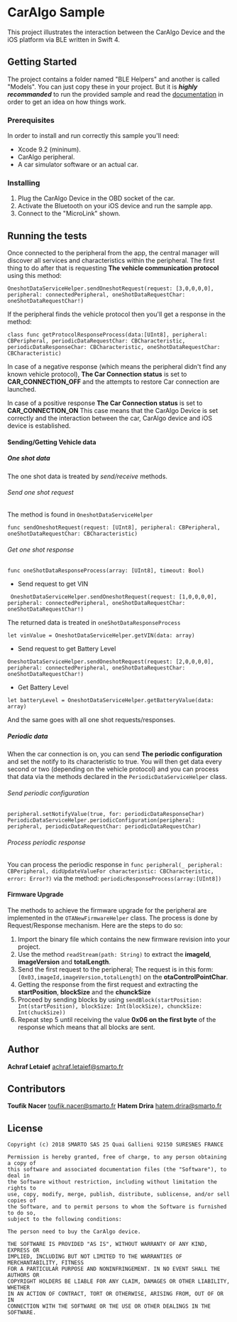 # CarAlgo Sample

This project illustrates the interaction between the CarAlgo Device and the iOS platform via BLE written in Swift 4.

## Getting Started

The project contains a folder named "BLE Helpers" and another is called "Models". You can just copy these in your project. But it is **_highly recommanded_** to run the provided sample and read the [documentation](docs/CONTRIBUTING.md) in order to get an idea on how things work.

### Prerequisites

In order to install and run correctly this sample you'll need:
- Xcode 9.2 (mininum).
- CarAlgo peripheral.
- A car simulator software or an actual car.

### Installing

1. Plug the CarAlgo Device in the OBD socket of the car.
2. Activate the Bluetooth on your iOS device and run the sample app.
3. Connect to the "MicroLink" shown.

## Running the tests

Once connected to the peripheral from the app, the central manager will discover all services and characteristics within the peripheral.
The first thing to do after that is requesting **The vehicle communication protocol** using this method:
```
OneshotDataServiceHelper.sendOneshotRequest(request: [3,0,0,0,0], peripheral: connectedPeripheral, oneShotDataRequestChar: oneShotDataRequestChar!)
```
If the peripheral finds the vehicle protocol then you'll get a  response in the method:
```
class func getProtocolResponseProcess(data:[UInt8], peripheral: CBPeripheral, periodicDataRequestChar: CBCharacteristic, periodicDataResponseChar: CBCharacteristic, oneShotDataRequestChar: CBCharacteristic)
```

In case of a negative response (which means the peripheral didn't find any known vehicle protocol), **The Car Connection status** is set to **CAR_CONNECTION_OFF** and the attempts to restore Car connection are launched.

In case of a positive response  **The Car Connection status** is set to **CAR_CONNECTION_ON**
This case means that the CarAlgo Device is set correctly and the interaction between the car, CarAlgo device and iOS device is established.

#### Sending/Getting Vehicle data
##### One shot data
The one shot data is treated by *send/receive* methods.
###### Send one shot request
The method is found in `OneshotDataServiceHelper`
```
func sendOneshotRequest(request: [UInt8], peripheral: CBPeripheral, oneShotDataRequestChar: CBCharacteristic)
```
###### Get one shot response
```
func oneShotDataResponseProcess(array: [UInt8], timeout: Bool)
```
* Send request to get VIN
```
 OneshotDataServiceHelper.sendOneshotRequest(request: [1,0,0,0,0], peripheral: connectedPeripheral, oneShotDataRequestChar: oneShotDataRequestChar!)
```
The returned data is treated in `oneShotDataResponseProcess`
```
let vinValue = OneshotDataServiceHelper.getVIN(data: array)
```
*  Send request to get Battery Level

```
OneshotDataServiceHelper.sendOneshotRequest(request: [2,0,0,0,0], peripheral: connectedPeripheral, oneShotDataRequestChar: oneShotDataRequestChar!)
```
* Get Battery Level

```
let batteryLevel = OneshotDataServiceHelper.getBatteryValue(data: array)
```
And the same goes with all one shot requests/responses.
##### Periodic data
When the car connection is on, you can send **The periodic configuration** and set the notify to its characteristic to true.
You will then get data every second or two (depending on the vehicle protocol) and you can process that data via the methods declared in the `PeriodicDataServiceHelper` class.

###### Send periodic configuration
```
peripheral.setNotifyValue(true, for: periodicDataResponseChar)
PeriodicDataServiceHelper.periodicConfiguration(peripheral: peripheral, periodicDataRequestChar: periodicDataRequestChar)
```
###### Process periodic response

You can process the periodic response in  `func peripheral(_ peripheral: CBPeripheral, didUpdateValueFor characteristic: CBCharacteristic, error: Error?)` via the method:
`periodicResponseProcess(array:[UInt8])`

#### Firmware Upgrade

The methods to achieve the firmware upgrade for the peripheral are implemented in the `OTANewFirmwareHelper` class.
The process is done by Request/Response mechanism. Here are the steps to do so:

1. Import the binary file which contains the new firmware revision into your project.
2. Use the method `readStream(path: String)` to extract the **imageId**, **imageVersion** and **totalLength**.
3. Send the first request to the peripheral; The request is in this form: 
`[0x03,imageId,imageVersion,totalLength]` on the **otaControlPointChar**.
4. Getting the response from the first request and extracting the **startPosition**, **blockSize** and the **chunckSize**
5. Proceed by sending blocks by using `sendBlock(startPosition: Int(startPosition), blockSize: Int(blockSize), chunckSize: Int(chuckSize))`
6. Repeat step 5 until receiving the value **0x06 on the first byte** of the response which means that all blocks are sent.

## Author

**Achraf Letaief** achraf.letaief@smarto.fr

## Contributors
**Toufik Nacer** toufik.nacer@smarto.fr
**Hatem Drira**  hatem.drira@smarto.fr

## License
```
Copyright (c) 2018 SMARTO SAS 25 Quai Gallieni 92150 SURESNES FRANCE

Permission is hereby granted, free of charge, to any person obtaining a copy of
this software and associated documentation files (the "Software"), to deal in
the Software without restriction, including without limitation the rights to
use, copy, modify, merge, publish, distribute, sublicense, and/or sell copies of
the Software, and to permit persons to whom the Software is furnished to do so,
subject to the following conditions:

The person need to buy the CarAlgo device.

THE SOFTWARE IS PROVIDED "AS IS", WITHOUT WARRANTY OF ANY KIND, EXPRESS OR
IMPLIED, INCLUDING BUT NOT LIMITED TO THE WARRANTIES OF MERCHANTABILITY, FITNESS
FOR A PARTICULAR PURPOSE AND NONINFRINGEMENT. IN NO EVENT SHALL THE AUTHORS OR
COPYRIGHT HOLDERS BE LIABLE FOR ANY CLAIM, DAMAGES OR OTHER LIABILITY, WHETHER
IN AN ACTION OF CONTRACT, TORT OR OTHERWISE, ARISING FROM, OUT OF OR IN
CONNECTION WITH THE SOFTWARE OR THE USE OR OTHER DEALINGS IN THE SOFTWARE.
```


